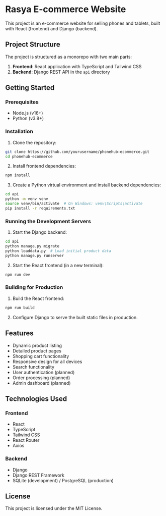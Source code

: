 # Rasya E-commerce Website

This project is an e-commerce website for selling phones and tablets, built with React (frontend) and Django (backend).

## Project Structure

The project is structured as a monorepo with two main parts:

1. **Frontend**: React application with TypeScript and Tailwind CSS
2. **Backend**: Django REST API in the `api` directory

## Getting Started

### Prerequisites

- Node.js (v16+)
- Python (v3.8+)

### Installation

1. Clone the repository:

```bash
git clone https://github.com/yourusername/phonehub-ecommerce.git
cd phonehub-ecommerce
```

2. Install frontend dependencies:

```bash
npm install
```

3. Create a Python virtual environment and install backend dependencies:

```bash
cd api
python -m venv venv
source venv/bin/activate  # On Windows: venv\Scripts\activate
pip install -r requirements.txt
```

### Running the Development Servers

1. Start the Django backend:

```bash
cd api
python manage.py migrate
python loaddata.py  # Load initial product data
python manage.py runserver
```

2. Start the React frontend (in a new terminal):

```bash
npm run dev
```

### Building for Production

1. Build the React frontend:

```bash
npm run build
```

2. Configure Django to serve the built static files in production.

## Features

- Dynamic product listing
- Detailed product pages
- Shopping cart functionality
- Responsive design for all devices
- Search functionality
- User authentication (planned)
- Order processing (planned)
- Admin dashboard (planned)

## Technologies Used

### Frontend
- React
- TypeScript
- Tailwind CSS
- React Router
- Axios

### Backend
- Django
- Django REST Framework
- SQLite (development) / PostgreSQL (production)

## License

This project is licensed under the MIT License.

